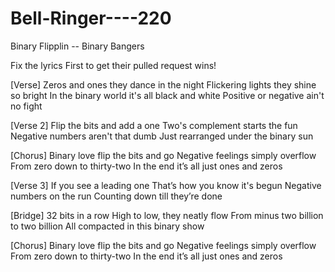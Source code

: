 # Bell-Ringer----220
Binary Flipplin -- Binary Bangers


Fix the lyrics First to get their pulled request wins!

[Verse]
Zeros and ones they dance in the night
Flickering lights they shine so bright
In the binary world it's all black and white
Positive or negative ain't no fight

[Verse 2]
Flip the bits and add a one
Two's complement starts the fun
Negative numbers aren't that dumb
Just rearranged under the binary sun

[Chorus]
Binary love flip the bits and go
Negative feelings simply overflow
From zero down to thirty-two
In the end it’s all just ones and zeros

[Verse 3]
If you see a leading one
That’s how you know it's begun
Negative numbers on the run
Counting down till they’re done

[Bridge]
32 bits in a row
High to low, they neatly flow
From minus two billion to two billion
All compacted in this binary show

[Chorus]
Binary love flip the bits and go
Negative feelings simply overflow
From zero down to thirty-two
In the end it’s all just ones and zeros
